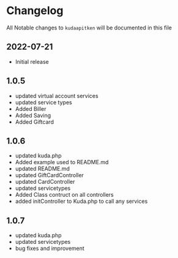 # Changelog

All Notable changes to `kudaapitken` will be documented in this file

## 2022-07-21

- Initial release

## 1.0.5

- updated virtual account services
- updated service types
- Added Biller
- Added Saving
- Added Giftcard

## 1.0.6

- updated kuda.php
- Added example used to README.md
- updated README.md
- updated GiftCardController
- updated CardController
- updated servicetypes
- Added Class contruct on all controllers
- added initController to Kuda.php to call any services

## 1.0.7

- updated kuda.php
- updated servicetypes
- bug fixes and improvement
